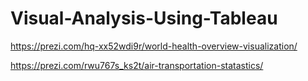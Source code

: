 # Visual-Analysis-Using-Tableau
https://prezi.com/hq-xx52wdi9r/world-health-overview-visualization/


https://prezi.com/rwu767s_ks2t/air-transportation-statastics/
